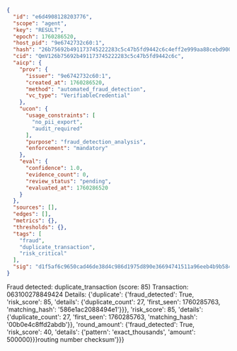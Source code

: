 ```json
{
  "id": "e6d4908128203776",
  "scope": "agent",
  "key": "RESULT",
  "epoch": 1760286520,
  "host_pid": "9e6742732c60:1",
  "hash": "26b75692b491173745222283c5c47b5fd9442c6c4eff2e999aa88cebd90003d2",
  "cid": "QmV126b75692b491173745222283c5c47b5fd9442c6c",
  "aicp": {
    "prov": {
      "issuer": "9e6742732c60:1",
      "created_at": 1760286520,
      "method": "automated_fraud_detection",
      "vc_type": "VerifiableCredential"
    },
    "ucon": {
      "usage_constraints": [
        "no_pii_export",
        "audit_required"
      ],
      "purpose": "fraud_detection_analysis",
      "enforcement": "mandatory"
    },
    "eval": {
      "confidence": 1.0,
      "evidence_count": 0,
      "review_status": "pending",
      "evaluated_at": 1760286520
    }
  },
  "sources": [],
  "edges": [],
  "metrics": {},
  "thresholds": {},
  "tags": [
    "fraud",
    "duplicate_transaction",
    "risk_critical"
  ],
  "sig": "d1f5af6c9650cad46de38d4c986d1975d890e36694741511a96eeb4b9b584a7f"
}
```

Fraud detected: duplicate_transaction (score: 85)
Transaction: 063100278849424
Details: {'duplicate': {'fraud_detected': True, 'risk_score': 85, 'details': {'duplicate_count': 27, 'first_seen': 1760285763, 'matching_hash': '586e1ac2088494e1'}}}, 'risk_score': 85, 'details': {'duplicate_count': 27, 'first_seen': 1760285763, 'matching_hash': '00b0e4c8ffd2abdb'}}, 'round_amount': {'fraud_detected': True, 'risk_score': 40, 'details': {'pattern': 'exact_thousands', 'amount': 500000}}}routing number checksum'}}}